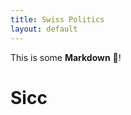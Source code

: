 ```yaml
---
title: Swiss Politics
layout: default
---
```


This is some **Markdown** 🦀!

<script src="assets/js/test.js" id="5e72103a-752e-4cf7-8f0c-af3ed3f013ce"></script>

# Sicc 

